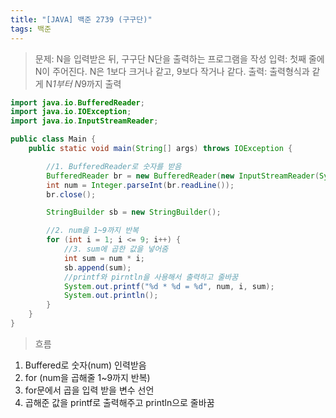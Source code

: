 ```yaml
---
title: "[JAVA] 백준 2739 (구구단)"
tags: 백준
---
```


>문제: N을 입력받은 뒤, 구구단 N단을 출력하는 프로그램을 작성
입력: 첫째 줄에 N이 주어진다. N은 1보다 크거나 같고, 9보다 작거나 같다.
출력: 출력형식과 같게 N*1부터 N*9까지 출력

```java
import java.io.BufferedReader;
import java.io.IOException;
import java.io.InputStreamReader;

public class Main {
    public static void main(String[] args) throws IOException {

        //1. BufferedReader로 숫자를 받음
        BufferedReader br = new BufferedReader(new InputStreamReader(System.in));
        int num = Integer.parseInt(br.readLine());
        br.close();

        StringBuilder sb = new StringBuilder();

        //2. num을 1~9까지 반복
        for (int i = 1; i <= 9; i++) {
        	//3. sum에 곱한 값을 넣어줌
            int sum = num * i;
            sb.append(sum);
            //printf와 pirntln을 사용해서 출력하고 줄바꿈
            System.out.printf("%d * %d = %d", num, i, sum);
            System.out.println();
        }
    }
}

```

>흐름
1. Buffered로 숫자(num) 인력받음
2. for (num을 곱해줄 1~9까지 반복)
3. for문에서 곱을 입력 받을 변수 선언
4. 곱해준 값을 printf로 출력해주고 println으로 줄바꿈

